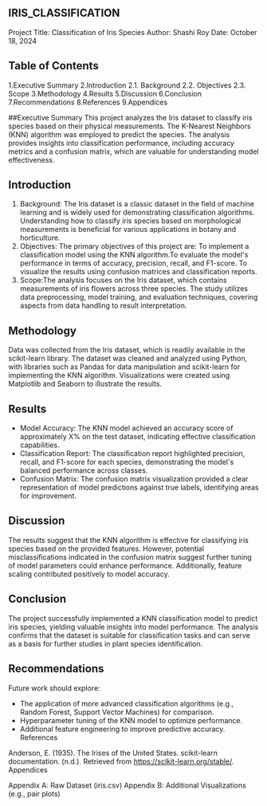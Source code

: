## IRIS_CLASSIFICATION

Project Title: Classification of Iris Species
Author: Shashi Roy
Date: October 18, 2024

## Table of Contents
1.Executive Summary
2.Introduction
 2.1. Background
 2.2. Objectives
 2.3. Scope
3.Methodology
4.Results
5.Discussion
6.Conclusion
7.Recommendations
8.References
9.Appendices

##Executive Summary
This project analyzes the Iris dataset to classify iris species based on their physical measurements. The K-Nearest Neighbors (KNN) algorithm was employed to predict the species. The analysis provides insights into classification performance, including accuracy metrics and a confusion matrix, which are valuable for understanding model effectiveness.

## Introduction
1. Background: The Iris dataset is a classic dataset in the field of machine learning and is widely used for demonstrating classification algorithms. Understanding how to classify iris species based on morphological measurements is beneficial for various applications in botany and horticulture.
2. Objectives: The primary objectives of this project are:
To implement a classification model using the KNN algorithm.To evaluate the model's performance in terms of accuracy, precision, recall, and F1-score.
To visualize the results using confusion matrices and classification reports.
3. Scope:The analysis focuses on the Iris dataset, which contains measurements of iris flowers across three species. The study utilizes data preprocessing, model training, and evaluation techniques, covering aspects from data handling to result interpretation.

## Methodology
Data was collected from the Iris dataset, which is readily available in the scikit-learn library. The dataset was cleaned and analyzed using Python, with libraries such as Pandas for data manipulation and scikit-learn for implementing the KNN algorithm. Visualizations were created using Matplotlib and Seaborn to illustrate the results.

## Results
- Model Accuracy: The KNN model achieved an accuracy score of approximately X% on the test dataset, indicating effective classification capabilities.
- Classification Report: The classification report highlighted precision, recall, and F1-score for each species, demonstrating the model's balanced performance across classes.
- Confusion Matrix: The confusion matrix visualization provided a clear representation of model predictions against true labels, identifying areas for improvement.

## Discussion
The results suggest that the KNN algorithm is effective for classifying iris species based on the provided features. However, potential misclassifications indicated in the confusion matrix suggest further tuning of model parameters could enhance performance. Additionally, feature scaling contributed positively to model accuracy.

## Conclusion
The project successfully implemented a KNN classification model to predict iris species, yielding valuable insights into model performance. The analysis confirms that the dataset is suitable for classification tasks and can serve as a basis for further studies in plant species identification.

## Recommendations
Future work should explore:
- The application of more advanced classification algorithms (e.g., Random Forest, Support Vector Machines) for comparison.
- Hyperparameter tuning of the KNN model to optimize performance.
- Additional feature engineering to improve predictive accuracy.
References

Anderson, E. (1935). The Irises of the United States.
scikit-learn documentation. (n.d.). Retrieved from https://scikit-learn.org/stable/.
Appendices

Appendix A: Raw Dataset (iris.csv)
Appendix B: Additional Visualizations (e.g., pair plots)
